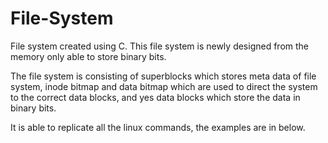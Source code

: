 # File-System
File system created using C. This file system is newly designed from the memory only able to store binary bits. 

The file system is consisting of superblocks which stores meta data of file system, inode bitmap and data bitmap which are used to direct the system to the correct data blocks, and yes data blocks which store the data in binary bits.

It is able to replicate all the linux commands, the examples are in below.
